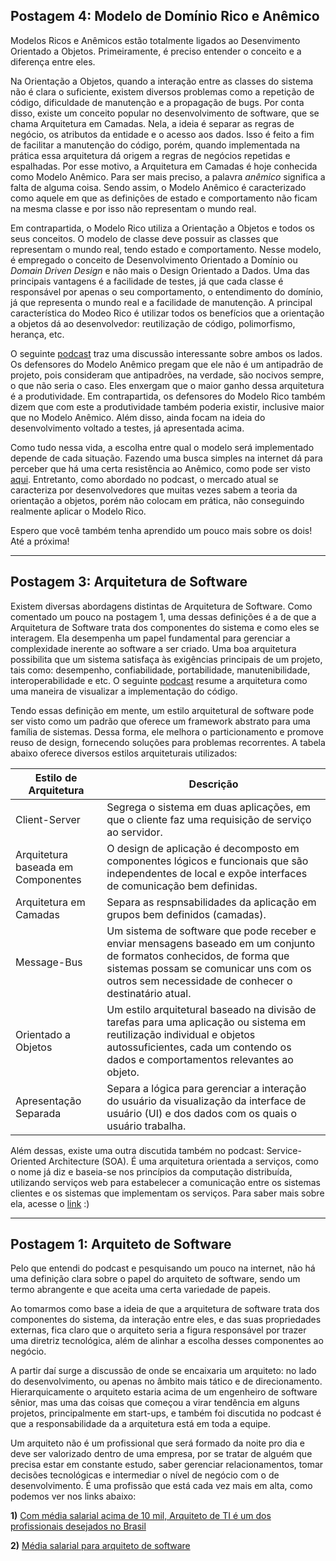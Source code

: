 ## Postagem 4: Modelo de Domínio Rico e Anêmico

Modelos Ricos e Anêmicos estão totalmente ligados ao Desenvimento Orientado a Objetos. Primeiramente, é preciso entender o conceito e a diferença entre eles.

Na Orientação a Objetos, quando a interação entre as classes do sistema não é clara o suficiente, existem diversos problemas como a repetição de código, dificuldade de manutenção e a propagação de bugs. Por conta disso, existe um conceito popular no desenvolvimento de software, que se chama Arquitetura em Camadas. Nela, a ideia é separar as regras de negócio, os atributos da entidade e o acesso aos dados. Isso é feito a fim de facilitar a manutenção do código, porém, quando implementada na prática essa arquitetura dá origem a regras de negócios repetidas e espalhadas. Por esse motivo, a Arquitetura em Camadas é hoje conhecida como Modelo Anêmico. Para ser mais preciso, a palavra *anêmico* significa a falta de alguma coisa. Sendo assim, o Modelo Anêmico é caracterizado como aquele em que as definições de estado e comportamento não ficam na mesma classe e por isso não representam o mundo real. 

Em contrapartida, o Modelo Rico utiliza a Orientação a Objetos e todos os seus conceitos. O modelo de classe deve possuir as classes que representam o mundo real, tendo estado e comportamento. Nesse modelo, é empregado o conceito de Desenvolvimento Orientado a Domínio ou *Domain Driven Design* e não mais o Design Orientado a Dados. Uma das principais vantagens é a facilidade de testes, já que cada classe é responsável por apenas o seu comportamento, o entendimento do domínio, já que representa o mundo real e a facilidade de manutenção. A principal característica do Modeo Rico é utilizar todos os benefícios que a orientação a objetos dá ao desenvolvedor: reutilização de código, polimorfismo, herança, etc.

O seguinte [podcast](http://podcast.dotnetarchitects.net/wp-content/uploads/2010/03/011-Modelo_anemico.mp3) traz uma discussão interessante sobre ambos os lados. Os defensores do Modelo Anêmico pregam que ele não é um antipadrão de projeto, pois consideram que antipadrões, na verdade, são nocivos sempre, o que não seria o caso. Eles enxergam que o maior ganho dessa arquitetura é a produtividade. Em contrapartida, os defensores do Modelo Rico também dizem que com este a produtividade também poderia existir, inclusive maior que no Modelo Anêmico. Além disso, ainda focam na ideia do desenvolvimento voltado a testes, já apresentada acima.

Como tudo nessa vida, a escolha entre qual o modelo será implementado depende de cada situação. Fazendo uma busca simples na internet dá para perceber que há uma certa resistência ao Anêmico, como pode ser visto [aqui](http://www.arquiteturajava.com.br/livro/cuidado-com-o-modelo-anemico.pdf). Entretanto, como abordado no podcast, o mercado atual se caracteriza por desenvolvedores que muitas vezes sabem a teoria da orientação a objetos, porém não colocam em prática, não conseguindo realmente aplicar o Modelo Rico.

Espero que você também tenha aprendido um pouco mais sobre os dois! Até a próxima!

________________________________________________________________________________________________________________________________________


## Postagem 3: Arquitetura de Software

Existem diversas abordagens distintas de Arquitetura de Software. Como comentado um pouco na postagem 1, uma dessas definições é a de que a Arquitetura de Software trata dos componentes do sistema e como eles se interagem. Ela desempenha um papel fundamental para gerenciar a complexidade inerente ao software a ser criado. Uma boa arquitetura possibilita que um sistema satisfaça às exigências principais de um projeto, tais como: desempenho, confiabilidade, portabilidade, manutenibilidade, interoperabilidade e etc. O seguinte [podcast](http://www.grokpodcast.com/2012/01/12/episodio-56-arquitetura-e-design-de-software-parte-1-de-4/) resume a arquitetura como uma maneira de visualizar a implementação do código.

Tendo essas definição em mente, um estilo arquitetural de software pode ser visto como um padrão que oferece um framework abstrato para uma família de sistemas. Dessa forma, ele melhora o particionamento e promove reuso de design, fornecendo soluções para problemas recorrentes. A tabela abaixo oferece diversos estilos arquiteturais utilizados:

| Estilo de Arquitetura | Descrição |
| --- | --- |
| Client-Server	| Segrega o sistema em duas aplicações, em que o cliente faz uma requisição de serviço ao servidor.
Arquitetura baseada em Componentes | O design de aplicação é decomposto em componentes lógicos e funcionais que são independentes de local e expõe interfaces de comunicação bem definidas.|
Arquitetura em Camadas | Separa as respnsabilidades da aplicação em grupos bem definidos (camadas).|
Message-Bus |	Um sistema de software que pode receber e enviar mensagens baseado em um conjunto de formatos conhecidos, de forma que sistemas possam se comunicar uns com os outros sem necessidade de conhecer o destinatário atual.|
Orientado a Objetos	| Um estilo arquitetural baseado na divisão de tarefas para uma aplicação ou sistema em reutilização individual e objetos autossuficientes, cada um contendo os dados e comportamentos relevantes ao objeto.|
Apresentação Separada |	Separa a lógica para gerenciar a interação do usuário da visualização da interface de usuário (UI) e dos dados com os quais o usuário trabalha.|

Além dessas, existe uma outra discutida também no podcast: Service-Oriented Architecture (SOA). É uma arquitetura orientada a serviços, como o nome já diz e baseia-se nos princípios da computação distribuída, utilizando serviços web para estabelecer a comunicação entre os sistemas clientes e os sistemas que implementam os serviços. Para saber mais sobre ela, acesse o [link](http://www.grokpodcast.com/2012/02/02/episodio-59-arquitetura-e-design-de-software-parte-4-de-4/) :)
________________________________________________________________________________________________________________________________________


## Postagem 1: Arquiteto de Software

Pelo que entendi do podcast e pesquisando um pouco na internet, não há uma definição clara sobre o papel do arquiteto de software, sendo um termo abrangente e que aceita uma certa variedade de papeis.

Ao tomarmos como base a ideia de que a arquitetura de software trata dos componentes do sistema, da interação entre eles, e das suas propriedades externas, fica claro que o arquiteto seria a figura responsável por trazer uma diretriz tecnológica, além de alinhar a escolha desses componentes ao negócio.

A partir daí surge a discussão de onde se encaixaria um arquiteto: no lado do desenvolvimento, ou apenas no âmbito mais tático e de direcionamento. Hierarquicamente o arquiteto estaria acima de um engenheiro de software sênior, mas uma das coisas que começou a virar tendência em alguns projetos, principalmente em start-ups, e também foi discutida no podcast é que a responsabilidade da a arquitetura está em toda a equipe.

Um arquiteto não é um profissional que será formado da noite pro dia e deve ser valorizado dentro de uma empresa, por se tratar de alguém que precisa estar em constante estudo, saber gerenciar relacionamentos, tomar decisões tecnológicas e intermediar o nível de negócio com o de desenvolvimento. É uma profissão que está cada vez mais em alta, como podemos ver nos links abaixo:

**1)** [Com média salarial acima de 10 mil, Arquiteto de TI é um dos profissionais desejados no Brasil](http://www.cbsi.net.br/2015/03/com-media-salarial-acima-de-10-mil.html)


**2)** [Média salarial para arquiteto de software](https://www.sine.com.br/media-salarial-para-arquiteto-de-software)
